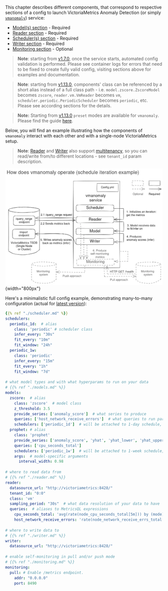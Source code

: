 This chapter describes different components, that correspond to respective sections of a config to launch VictoriaMetrics Anomaly Detection (or simply [`vmanomaly`](../Overview.md)) service:

- [Model(s) section](./models.md) - Required
- [Reader section](./reader.md) - Required
- [Scheduler(s) section](./scheduler.md) - Required
- [Writer section](./writer.md) - Required
- [Monitoring section](./monitoring.md) -  Optional

> **Note**: starting from [v1.7.0](../CHANGELOG.md#v172), once the service starts, automated config validation is performed. Please see container logs for errors that need to be fixed to create fully valid config, visiting sections above for examples and documentation.

> **Note**: starting from [v1.13.0](../CHANGELOG.md#v1130), components' class can be referenced by a short alias instead of a full class path - i.e. `model.zscore.ZscoreModel` becomes `zscore`, `reader.vm.VmReader` becomes `vm`, `scheduler.periodic.PeriodicScheduler` becomes `periodic`, etc. Please see according sections for the details.

> **Note:** Starting from [v1.13.0](../CHANGELOG.md#v1130) `preset` modes are available for `vmanomaly`. Please find the guide [here](../Presets.md).

Below, you will find an example illustrating how the components of `vmanomaly` interact with each other and with a single-node VictoriaMetrics setup.

> **Note**: [Reader](./reader.md#vm-reader) and [Writer](./writer.md#vm-writer) also support [multitenancy](../../Cluster-VictoriaMetrics.md#multitenancy), so you can read/write from/to different locations - see `tenant_id` param description.

![vmanomaly-components](vmanomaly-components.webp)
{width="800px"}

Here's a minimalistic full config example, demonstrating many-to-many configuration (actual for [latest version](../CHANGELOG.md)):

```yaml
{{% ref "./scheduler.md" %}}
schedulers:
  periodic_1d:  # alias
    class: 'periodic' # scheduler class
    infer_every: "30s"
    fit_every: "10m"
    fit_window: "24h"
  periodic_1w:
    class: 'periodic'
    infer_every: "15m"
    fit_every: "1h"
    fit_window: "7d"

# what model types and with what hyperparams to run on your data
# {{% ref "./models.md" %}}
models:
  zscore:  # alias
    class: 'zscore'  # model class
    z_threshold: 3.5
    provide_series: ['anomaly_score']  # what series to produce
    queries: ['host_network_receive_errors']  # what queries to run particular model on
    schedulers: ['periodic_1d']  # will be attached to 1-day schedule, fit every 10m and infer every 30s
  prophet: # alias
    class: 'prophet'
    provide_series: ['anomaly_score', 'yhat', 'yhat_lower', 'yhat_upper']
    queries: ['cpu_seconds_total']
    schedulers: ['periodic_1w']  # will be attached to 1-week schedule, fit every 1h and infer every 15m
    args:  # model-specific arguments
      interval_width: 0.98

# where to read data from
# {{% ref "./reader.md" %}}
reader:
  datasource_url: "http://victoriametrics:8428/"
  tenant_id: "0:0"
  class: 'vm'
  sampling_period: "30s"  # what data resolution of your data to have
  queries:  # aliases to MetricsQL expressions
    cpu_seconds_total: 'avg(rate(node_cpu_seconds_total[5m])) by (mode)' 
    host_network_receive_errors: 'rate(node_network_receive_errs_total[3m]) / rate(node_network_receive_packets_total[3m])'

# where to write data to
# {{% ref "./writer.md" %}}
writer:
  datasource_url: "http://victoriametrics:8428/"

# enable self-monitoring in pull and/or push mode
# {{% ref "./monitoring.md" %}}
monitoring:
  pull: # Enable /metrics endpoint.
    addr: "0.0.0.0"
    port: 8490
```
